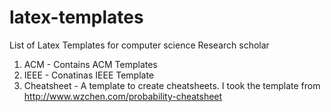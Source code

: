 # latex-templates
List of Latex Templates for computer science Research scholar

1. ACM - Contains ACM Templates
2. IEEE - Conatinas IEEE Template
3. Cheatsheet - A template to create cheatsheets. I took the template from  http://www.wzchen.com/probability-cheatsheet
